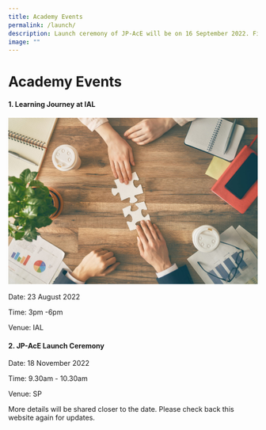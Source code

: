 ```yaml
---
title: Academy Events
permalink: /launch/
description: Launch ceremony of JP-AcE will be on 16 September 2022. Find out more!
image: ""
---
```

# Academy Events


#### 1. Learning Journey at IAL

![](/images/94213049_ML.jpg)

Date: 23 August 2022

Time: 3pm -6pm

Venue: IAL



      

#### 2. JP-AcE Launch Ceremony 

Date: 18 November 2022

Time: 9.30am - 10.30am

Venue: SP

More details will be shared closer to the date. Please check back this website again for updates.


